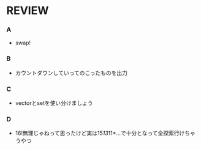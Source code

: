 # REVIEW
### A
- swap!

### B
- カウントダウンしていってのこったものを出力

### C
- vectorとsetを使い分けましょう

### D
- 16!無理じゃねって思ったけど実は15*13*11*...で十分となって全探索行けちゃうやつ
